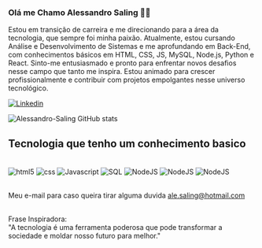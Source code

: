 
### Olá me Chamo Alessandro Saling 👋🏻
Estou em transição de carreira e me direcionando para a área da tecnologia, que sempre foi minha paixão. Atualmente, estou cursando Análise e Desenvolvimento de Sistemas e me aprofundando em Back-End, com conhecimentos básicos em HTML, CSS, JS, MySQL, Node.js, Python e React. Sinto-me entusiasmado e pronto para enfrentar novos desafios nesse campo que tanto me inspira. Estou animado para crescer profissionalmente e contribuir com projetos empolgantes nesse universo tecnológico.

[![Linkedin](https://img.shields.io/badge/LinkedIn-0077B5?style=for-the-badge&logo=linkedin&logoColor=white)](https://www.linkedin.com/in/alessandrosaling/)


![Alessandro-Saling GitHub stats](https://github-readme-stats.vercel.app/api?username=Alessandro-saling&show_icons=true&theme=radical)

## Tecnologia que tenho um conhecimento basico

<div style="display: inline_block"><br/>
<img align="Center" alt="html5" src="https://img.shields.io/badge/HTML5-E34F26?style=for-the-badge&logo=html5&logoColor=white" >
<img align="Center" alt="css" src="https://img.shields.io/badge/CSS3-1572B6?style=for-the-badge&logo=css3&logoColor=white" >
<img align="Center" alt="Javascript" src="https://img.shields.io/badge/JavaScript-F7DF1E?style=for-the-badge&logo=javascript&logoColor=black" >
<img align="Center" alt="SQL" src="https://img.shields.io/badge/MySQL-00000F?style=for-the-badge&logo=mysql&logoColor=white" >
<img align="Center" alt="NodeJS" src="https://img.shields.io/badge/Node.js-43853D?style=for-the-badge&logo=node.js&logoColor=white" >
<img align="Center" alt="NodeJS" src=" https://img.shields.io/badge/Python-3776AB?style=for-the-badge&logo=python&logoColor=white" >
<img align="Center" alt="NodeJS" src="https://img.shields.io/badge/React-20232A?style=for-the-badge&logo=react&logoColor=61DAFB" >

</div> </br>

Meu e-mail para caso queira tirar alguma duvida ale.saling@hotmail.com

<br>
Frase Inspiradora: <br>
"A tecnologia é uma ferramenta poderosa que pode transformar a sociedade e moldar nosso futuro para melhor."
